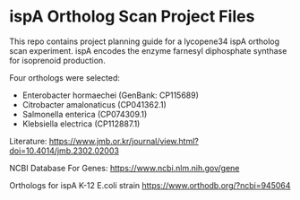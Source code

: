 # ispA Ortholog Scan Project Files 
This repo contains project planning guide for a lycopene34 ispA ortholog scan experiment. ispA encodes the enzyme farnesyl diphosphate synthase for isoprenoid production.

Four orthologs were selected: 
- Enterobacter hormaechei (GenBank: CP115689)
- Citrobacter amalonaticus (CP041362.1)
- Salmonella enterica (CP074309.1)
- Klebsiella electrica (CP112887.1)

Literature: https://www.jmb.or.kr/journal/view.html?doi=10.4014/jmb.2302.02003

NCBI Database For Genes: https://www.ncbi.nlm.nih.gov/gene

Orthologs for ispA K-12 E.coli strain
https://www.orthodb.org/?ncbi=945064


